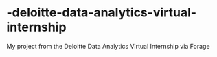 # -deloitte-data-analytics-virtual-internship
My project from the Deloitte Data Analytics Virtual Internship via Forage
